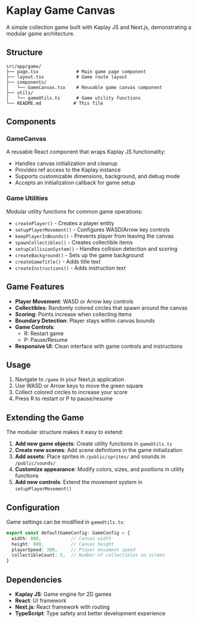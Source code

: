 # Kaplay Game Canvas

A simple collection game built with Kaplay JS and Next.js, demonstrating a modular game architecture.

## Structure

```
src/app/game/
├── page.tsx              # Main game page component
├── layout.tsx            # Game route layout
├── components/
│   └── GameCanvas.tsx    # Reusable game canvas component
├── utils/
│   └── gameUtils.ts      # Game utility functions
└── README.md            # This file
```

## Components

### GameCanvas
A reusable React component that wraps Kaplay JS functionality:
- Handles canvas initialization and cleanup
- Provides ref access to the Kaplay instance
- Supports customizable dimensions, background, and debug mode
- Accepts an initialization callback for game setup

### Game Utilities
Modular utility functions for common game operations:
- `createPlayer()` - Creates a player entity
- `setupPlayerMovement()` - Configures WASD/Arrow key controls
- `keepPlayerInBounds()` - Prevents player from leaving the canvas
- `spawnCollectibles()` - Creates collectible items
- `setupCollisionSystem()` - Handles collision detection and scoring
- `createBackground()` - Sets up the game background
- `createGameTitle()` - Adds title text
- `createInstructions()` - Adds instruction text

## Game Features

- **Player Movement**: WASD or Arrow key controls
- **Collectibles**: Randomly colored circles that spawn around the canvas
- **Scoring**: Points increase when collecting items
- **Boundary Detection**: Player stays within canvas bounds
- **Game Controls**: 
  - R: Restart game
  - P: Pause/Resume
- **Responsive UI**: Clean interface with game controls and instructions

## Usage

1. Navigate to `/game` in your Next.js application
2. Use WASD or Arrow keys to move the green square
3. Collect colored circles to increase your score
4. Press R to restart or P to pause/resume

## Extending the Game

The modular structure makes it easy to extend:

1. **Add new game objects**: Create utility functions in `gameUtils.ts`
2. **Create new scenes**: Add scene definitions in the game initialization
3. **Add assets**: Place sprites in `/public/sprites/` and sounds in `/public/sounds/`
4. **Customize appearance**: Modify colors, sizes, and positions in utility functions
5. **Add new controls**: Extend the movement system in `setupPlayerMovement()`

## Configuration

Game settings can be modified in `gameUtils.ts`:

```typescript
export const defaultGameConfig: GameConfig = {
  width: 800,           // Canvas width
  height: 600,          // Canvas height
  playerSpeed: 200,     // Player movement speed
  collectibleCount: 5,  // Number of collectibles on screen
}
```

## Dependencies

- **Kaplay JS**: Game engine for 2D games
- **React**: UI framework
- **Next.js**: React framework with routing
- **TypeScript**: Type safety and better development experience 